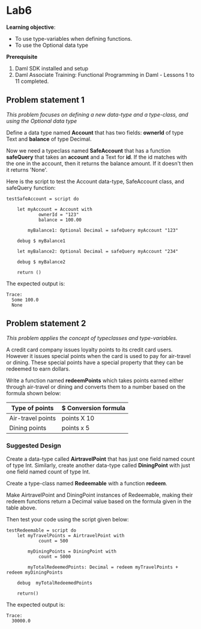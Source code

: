 # Lab6 

**Learning objective**: 
- To use type-variables when defining functions. 
- To use the Optional data type

**Prerequisite**
1. Daml SDK installed and setup
2. Daml Associate Training: Functional Programming in Daml - Lessons 1 to 11 completed.

## Problem statement 1
*This problem focuses on defining a new data-type and a type-class, and using the Optional data type*

Define a data type named **Account** that has two fields: **ownerId** of type Text and **balance** of type Decimal. 

Now we need a typeclass named **SafeAccount** that has a function **safeQuery** that takes an **account** and a Text for **id**. If the id matches with the one in the account, then it returns the balance amount. If it doesn't then it returns 'None'. 

Here is the script to test the Account data-type, SafeAccount class, and safeQuery function:

```
testSafeAccount = script do 

    let myAccount = Account with 
            ownerId = "123"
            balance = 100.00

        myBalance1: Optional Decimal = safeQuery myAccount "123"

    debug $ myBalance1

    let myBalance2: Optional Decimal = safeQuery myAccount "234"

    debug $ myBalance2

    return ()
```

The expected output is:

```
Trace: 
  Some 100.0
  None
```

## Problem statement 2
*This problem applies the concept of typeclasses and type-variables.*

A credit card company issues loyalty points to its credit card users. However it issues special points when the card is used to pay for air-travel or dining. These special points have a special property that they can be redeemed to earn dollars. 

Write a function named **redeemPoints** which takes points earned either through air-travel or dining and converts them to a number based on the formula shown below:

| Type of points     | $ Conversion formula |
|--------------------|---------------------|
| Air-travel points  | points X 10         |
| Dining points      | points x 5          |


### Suggested Design

Create a data-type called **AirtravelPoint** that has just one field named count of type Int. Similarly, create another data-type called **DiningPoint** with just one field named count of type Int. 

Create a type-class named **Redeemable** with a function **redeem**.

Make AirtravelPoint and DiningPoint instances of Redeemable, making their redeem functions return a Decimal value based on the formula given in the table above. 

Then test your code using the script given below:

```
testRedeemable = script do 
    let myTravelPoints = AirtravelPoint with 
            count = 500

        myDiningPoints = DiningPoint with 
            count = 5000

        myTotalRedeemedPoints: Decimal = redeem myTravelPoints + redeem myDiningPoints

    debug  myTotalRedeemedPoints 
   
    return()
```

The expected output is:

```
Trace: 
  30000.0
```